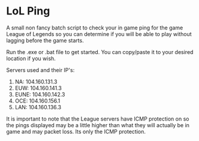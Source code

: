 # LoL Ping
A small non fancy batch script to check your in game ping for the game League of Legends so you can determine if you will be able to play without lagging before the game starts. 

Run the .exe or .bat file to get started. You can copy/paste it to your desired location if you wish. 

Servers used and their IP's:

1. NA: 104.160.131.3
2. EUW: 104.160.141.3
3. EUNE: 104.160.142.3
4. OCE: 104.160.156.1
5. LAN: 104.160.136.3

It is important to note that the League servers have ICMP protection on so the pings displayed may be a little higher than what they will actually be in game and may packet loss. Its only the ICMP protection.
